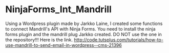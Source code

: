 # NinjaForms_Int_Mandrill
Using a Wordpress plugin made by Jarkko Laine, I created some functions to connect Mandrill's API with Ninja Forms.
You need to install the ninja forms plugin and the mandrill plug Jarkko created. DO NOT use the one in the repository!!!
Here is the link. http://code.tutsplus.com/tutorials/how-to-use-mandrill-to-send-email-in-wordpress--cms-21396
